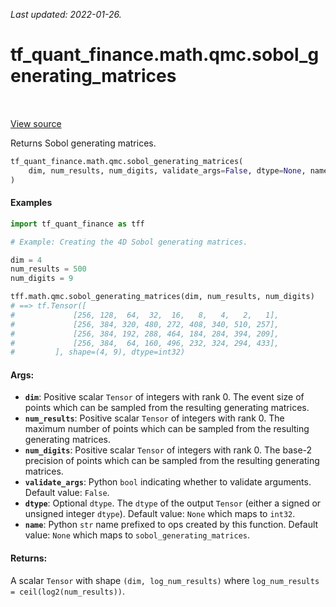 <!--
This file is generated by a tool. Do not edit directly.
For open-source contributions the docs will be updated automatically.
-->

*Last updated: 2022-01-26.*

<div itemscope itemtype="http://developers.google.com/ReferenceObject">
<meta itemprop="name" content="tf_quant_finance.math.qmc.sobol_generating_matrices" />
<meta itemprop="path" content="Stable" />
</div>

# tf_quant_finance.math.qmc.sobol_generating_matrices

<!-- Insert buttons and diff -->

<table class="tfo-notebook-buttons tfo-api" align="left">
</table>

<a target="_blank" href="https://github.com/google/tf-quant-finance/blob/master/tf_quant_finance/math/qmc/sobol.py">View source</a>



Returns Sobol generating matrices.

```python
tf_quant_finance.math.qmc.sobol_generating_matrices(
    dim, num_results, num_digits, validate_args=False, dtype=None, name=None
)
```



<!-- Placeholder for "Used in" -->

#### Examples

```python
import tf_quant_finance as tff

# Example: Creating the 4D Sobol generating matrices.

dim = 4
num_results = 500
num_digits = 9

tff.math.qmc.sobol_generating_matrices(dim, num_results, num_digits)
# ==> tf.Tensor([
#             [256, 128,  64,  32,  16,   8,   4,   2,   1],
#             [256, 384, 320, 480, 272, 408, 340, 510, 257],
#             [256, 384, 192, 288, 464, 184, 284, 394, 209],
#             [256, 384,  64, 160, 496, 232, 324, 294, 433],
#         ], shape=(4, 9), dtype=int32)
```

#### Args:


* <b>`dim`</b>: Positive scalar `Tensor` of integers with rank 0. The event size of
  points which can be sampled from the resulting generating matrices.
* <b>`num_results`</b>: Positive scalar `Tensor` of integers with rank 0. The maximum
  number of points which can be sampled from the resulting generating
  matrices.
* <b>`num_digits`</b>: Positive scalar `Tensor` of integers with rank 0. The base-2
  precision of points which can be sampled from the resulting generating
  matrices.
* <b>`validate_args`</b>: Python `bool` indicating whether to validate arguments.
  Default value: `False`.
* <b>`dtype`</b>: Optional `dtype`. The `dtype` of the output `Tensor` (either a signed
  or unsigned integer `dtype`).
  Default value: `None` which maps to `int32`.
* <b>`name`</b>: Python `str` name prefixed to ops created by this function.
  Default value: `None` which maps to `sobol_generating_matrices`.


#### Returns:

A scalar `Tensor` with shape `(dim, log_num_results)` where
`log_num_results = ceil(log2(num_results))`.
